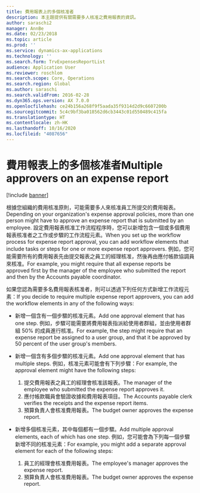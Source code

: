 ```yaml
---
title: 費用報表上的多個核准者
description: 本主題提供有關需要多人核准之費用報表的資訊。
author: saraschi2
manager: AnnBe
ms.date: 02/23/2018
ms.topic: article
ms.prod: ''
ms.service: dynamics-ax-applications
ms.technology: ''
ms.search.form: TrvExpensesReportList
audience: Application User
ms.reviewer: roschlom
ms.search.scope: Core, Operations
ms.search.region: Global
ms.author: saraschi
ms.search.validFrom: 2016-02-28
ms.dyn365.ops.version: AX 7.0.0
ms.openlocfilehash: ce24b156a268f9f5aada35f9314d2d9c6607200b
ms.sourcegitcommit: 5c4c9bf3ba018562d6cb3443c01d550489c415fa
ms.translationtype: HT
ms.contentlocale: zh-HK
ms.lasthandoff: 10/16/2020
ms.locfileid: "4087656"
---
```

# <a name="multiple-approvers-on-an-expense-report"></a><span data-ttu-id="9b972-103">費用報表上的多個核准者</span><span class="sxs-lookup"><span data-stu-id="9b972-103">Multiple approvers on an expense report</span></span>

[!include [banner](../includes/banner.md)]

<span data-ttu-id="9b972-104">根據您組織的費用核准原則，可能需要多人來核准員工所提交的費用報表。</span><span class="sxs-lookup"><span data-stu-id="9b972-104">Depending on your organization's expense approval policies, more than one person might have to approve an expense report that is submitted by an employee.</span></span> <span data-ttu-id="9b972-105">設定費用報表核准工作流程程序時，您可以新增包含一個或多個費用報表核准者之工作或步驟的工作流程元素。</span><span class="sxs-lookup"><span data-stu-id="9b972-105">When you set up the workflow process for expense report approval, you can add workflow elements that include tasks or steps for one or more expense report approvers.</span></span> <span data-ttu-id="9b972-106">例如，您可能需要所有的費用報表先由提交報表之員工的經理核准，然後再由應付帳款協調員來核准。</span><span class="sxs-lookup"><span data-stu-id="9b972-106">For example, you might require that all expense reports be approved first by the manager of the employee who submitted the report and then by the Accounts payable coordinator.</span></span>

<span data-ttu-id="9b972-107">如果您認為需要多名費用報表核准者，則可以透過下列任何方式新增工作流程元素：</span><span class="sxs-lookup"><span data-stu-id="9b972-107">If you decide to require multiple expense report approvers, you can add the workflow elements in any of the following ways:</span></span>

- <span data-ttu-id="9b972-108">新增一個含有一個步驟的核准元素。</span><span class="sxs-lookup"><span data-stu-id="9b972-108">Add one approval element that has one step.</span></span> <span data-ttu-id="9b972-109">例如，步驟可能需要將費用報表指派給使用者群組，並由使用者群組 50% 的成員進行核准。</span><span class="sxs-lookup"><span data-stu-id="9b972-109">For example, the step might require that an expense report be assigned to a user group, and that it be approved by 50 percent of the user group's members.</span></span>
- <span data-ttu-id="9b972-110">新增一個含有多個步驟的核准元素。</span><span class="sxs-lookup"><span data-stu-id="9b972-110">Add one approval element that has multiple steps.</span></span> <span data-ttu-id="9b972-111">例如，核准元素可能會有下列步驟：</span><span class="sxs-lookup"><span data-stu-id="9b972-111">For example, the approval element might have the following steps:</span></span>

    1. <span data-ttu-id="9b972-112">提交費用報表之員工的經理會核准該報表。</span><span class="sxs-lookup"><span data-stu-id="9b972-112">The manager of the employee who submitted the expense report approves it.</span></span>
    2. <span data-ttu-id="9b972-113">應付帳款職員會驗證收據和費用報表項目。</span><span class="sxs-lookup"><span data-stu-id="9b972-113">The Accounts payable clerk verifies the receipts and the expense report items.</span></span>
    3. <span data-ttu-id="9b972-114">預算負責人會核准費用報表。</span><span class="sxs-lookup"><span data-stu-id="9b972-114">The budget owner approves the expense report.</span></span>

- <span data-ttu-id="9b972-115">新增多個核准元素，其中每個都有一個步驟。</span><span class="sxs-lookup"><span data-stu-id="9b972-115">Add multiple approval elements, each of which has one step.</span></span> <span data-ttu-id="9b972-116">例如，您可能會為下列每一個步驟新增不同的核准元素：</span><span class="sxs-lookup"><span data-stu-id="9b972-116">For example, you might add a separate approval element for each of the following steps:</span></span>

    1. <span data-ttu-id="9b972-117">員工的經理會核准費用報表。</span><span class="sxs-lookup"><span data-stu-id="9b972-117">The employee's manager approves the expense report.</span></span>
    2. <span data-ttu-id="9b972-118">預算負責人會核准費用報表。</span><span class="sxs-lookup"><span data-stu-id="9b972-118">The budget owner approves the expense report.</span></span>
